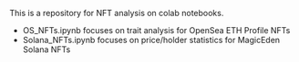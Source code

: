 This is a repository for NFT analysis on colab notebooks. 
- OS_NFTs.ipynb focuses on trait analysis for OpenSea ETH Profile NFTs
- Solana_NFTs.ipynb focuses on price/holder statistics for MagicEden Solana NFTs
